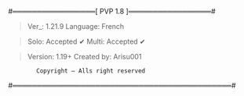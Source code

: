#═════════════════[ PVP 1.8 ]═════════════════#

> Ver_: 1.21.9
> Language: French

> Solo: Accepted ✔
> Multi: Accepted ✔

> Version: 1.19+
> Created by: Arisu001


            Copyright — Alls right reserved
#═════════════════════════════════════════════#

